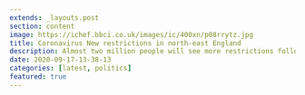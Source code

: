 ```yaml
---
extends: _layouts.post
section: content
image: https://ichef.bbci.co.uk/images/ic/400xn/p08rrytz.jpg 
title: Coronavirus New restrictions in north-east England 
description: Almost two million people will see more restrictions following a rise in coronavirus cases. 
date: 2020-09-17-13-38-13 
categories: [latest, politics] 
featured: true 
--- 
```

